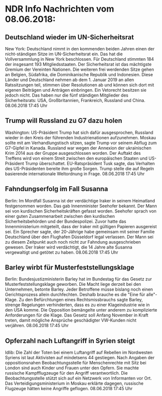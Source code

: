 # NDR Info Nachrichten vom 08.06.2018:


## Deutschland wieder im UN-Sicherheitsrat
New York: Deutschland nimmt in den kommenden beiden Jahren einen der nicht-ständigen Sitze im UN-Sicherheitsrat ein. Das hat die Vollversammlung in New York beschlossen. Für Deutschland stimmten 184 der insgesamt 193 Mitgliedsstaaten. Der Sicherheitsrat ist das mächtigste Gremium der Vereinten Nationen. Die weiteren frei werdenden Sitze gehen an Belgien, Südafrika, die Dominikanische Republik und Indonesien. Diese Länder und Deutschland nehmen ab dem 1. Januar 2019 an allen Ratssitzungen teil, stimmen über Resolutionen ab und können sich dort mit eigenen Beiträgen und Anträgen einbringen. Ein Vetorecht besitzen sie jedoch nicht. Das haben nur die fünf ständigen Mitglieder des Sicherheitsrats: USA, Großbritannien, Frankreich, Russland und China. 08.06.2018 17:45 Uhr 

## Trump will Russland zu G7 dazu holen
Washington: US-Präsident Trump hat sich dafür ausgesprochen, Russland wieder in den Kreis der führenden Industrienationen aufzunehmen. Moskau sollte mit am Verhandlungstisch sitzen, sagte Trump vor seinem Abflug zum G7-Gipfel in Kanada. Russland war wegen der Annexion der ukrainischen Krim 2014 aus der Gruppe ausgeschlossen worden. Der Auftakt des Treffens wird von einem Streit zwischen den europäischen Staaten und US-Präsident Trump überschattet. EU-Ratspräsident Tusk sagte, das Verhalten des US-Präsidenten bereite ihm große Sorgen. Trump stelle die auf Regeln basierende internationale Weltordnung in Frage. 08.06.2018 17:45 Uhr 

## Fahndungserfolg im Fall Susanna
Berlin: Im Mordfall Susanna ist der verdächtige Iraker in seinem Heimatland festgenommen worden. Das gab Innenminister Seehofer bekannt. Der Mann sei von kurdischen Sicherheitskräften gefasst worden. Seehofer sprach von einer guten Zusammenarbeit zwischen den kurdischen Sicherheitsbehörden und der Bundespolizei. Zuvor hatte das Innenministerium mitgeteilt, dass der Iraker mit gültigen Papieren ausgereist sei. Ein Sprecher sagte, der 20-Jährige habe gemeinsam mit seiner Familie Deutschland über den Flughafen Düsseldorf legal verlassen. Der Mann sei zu diesem Zeitpunkt auch noch nicht zur Fahndung ausgeschrieben gewesen. Der Iraker wird verdächtigt, die 14 Jahre alte Susanna vergewaltigt und getötet zu haben. 08.06.2018 17:45 Uhr 

## Barley wirbt für Musterfeststellungsklage
Berlin:         Bundesjustizministerin Barley hat im Bundestag für das Gesetz zur Musterfeststellungsklage geworben. Die Macht liege derzeit bei den Unternehmen, betonte Barley. Jeder Betroffene müsse bislang noch einen Gerichtsprozess allein durchfechten. Deshalb brauche es die "Eine für alle"-Klage. Zu den Befürchtungen eines Rechtsmissbrauchs sagte Barley, strenge Regelungen verhinderten, dass es zu einer Klageindustrie wie in den USA komme. Die Opposition bemängelte unter anderem zu komplizierte Anforderungen für die Klage. Das Gesetz soll Anfang November in Kraft treten, damit mögliche Ansprüche geschädigter VW-Kunden nicht verjähren. 08.06.2018 17:45 Uhr 

## Opferzahl nach Luftangriff in Syrien steigt
Idlib: Die Zahl der Toten bei einem Luftangriff auf Rebellen im Nordwesten Syriens ist laut Aktivisten auf mindetsens 44 gestiegen. Nach Angaben der oppositionsnahen Beobachtungsstelle für Menschenrechte mit Sitz bei London sind auch Kinder und Frauen unter den Opfern. Sie machte russische Kampfflugzeuge für den Angriff verantwortlich. Die Beobachtungsstelle stützt sich auf ein Netzwerk von Informanten vor Ort. Das Verteidigungsministerium in Moskau erklärte dagegen, russische Flugzeuge hätten keine Angriffe geflogen. 08.06.2018 17:45 Uhr 
